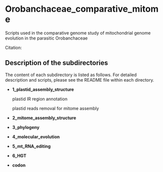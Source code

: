 # Orobanchaceae_comparative_mitome
Scripts used in the comparative genome study of mitochondrial genome evolution in the parasitic Orobanchaceae

Citation:

Description of the subdirectories
----------------------
The content of each subdirectory is listed as follows. For detailed description and scripts, please see the README file within each directory.

- **1_plastid_assembly_structure**
  
  plastid IR region annotation
  
  plastid reads removal for mitome assembly
- **2_mitome_assembly_structure**



- **3_phylogeny**

- **4_molecular_evolution**

- **5_mt_RNA_editing**

- **6_HGT**

- **codon**

